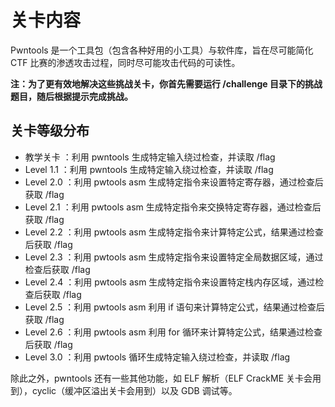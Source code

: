 # 关卡内容

Pwntools 是一个工具包（包含各种好用的小工具）与软件库，旨在尽可能简化 CTF 比赛的渗透攻击过程，同时尽可能攻击代码的可读性。

**注：为了更有效地解决这些挑战关卡，你首先需要运行 /challenge 目录下的挑战题目，随后根据提示完成挑战。**

## 关卡等级分布

- 教学关卡 ：利用 pwntools 生成特定输入绕过检查，并读取 /flag
- Level 1.1 ：利用 pwntools 生成特定输入绕过检查，并读取 /flag
- Level 2.0 ：利用 pwtools asm 生成特定指令来设置特定寄存器，通过检查后获取 /flag
- Level 2.1 ：利用 pwtools asm 生成特定指令来交换特定寄存器，通过检查后获取 /flag
- Level 2.2 ：利用 pwtools asm 生成特定指令来计算特定公式，结果通过检查后获取 /flag
- Level 2.3 ：利用 pwtools asm 生成特定指令来设置特定全局数据区域，通过检查后获取 /flag
- Level 2.4 ：利用 pwtools asm 生成特定指令来设置特定栈内存区域，通过检查后获取 /flag
- Level 2.5 ：利用 pwtools asm 利用 if 语句来计算特定公式，结果通过检查后获取 /flag
- Level 2.6 ：利用 pwtools asm 利用 for 循环来计算特定公式，结果通过检查后获取 /flag
- Level 3.0 ：利用 pwtools 循环生成特定输入绕过检查，并读取 /flag

除此之外，pwntools 还有一些其他功能，如 ELF 解析（ELF CrackME 关卡会用到），cyclic（缓冲区溢出关卡会用到）以及 GDB 调试等。
